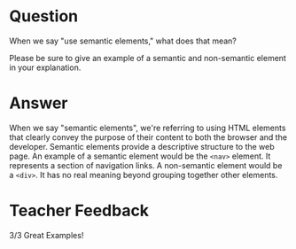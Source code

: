 # Question

When we say "use semantic elements," what does that mean?

Please be sure to give an example of a semantic and non-semantic element in your explanation.

# Answer
When we say "semantic elements", we're referring to using HTML elements that clearly convey the purpose of their content to both the browser and the developer. Semantic elements provide a descriptive structure to the web page.
An example of a semantic element would be the `<nav>` element. It represents a section of navigation links. 
A non-semantic element would be a `<div>`. It has no real meaning beyond grouping together other elements.

# Teacher Feedback
3/3
Great Examples!